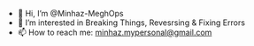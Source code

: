 - 👋 Hi, I’m @Minhaz-MeghOps
- 👀 I’m interested in Breaking Things, Revesrsing & Fixing Errors
- 📫 How to reach me: minhaz.mypersonal@gmail.com

<!---
Minhaz-MeghOps/Minhaz-MeghOps is a ✨ special ✨ repository because its `README.md` (this file) appears on your GitHub profile.
You can click the Preview link to take a look at your changes.
--->
